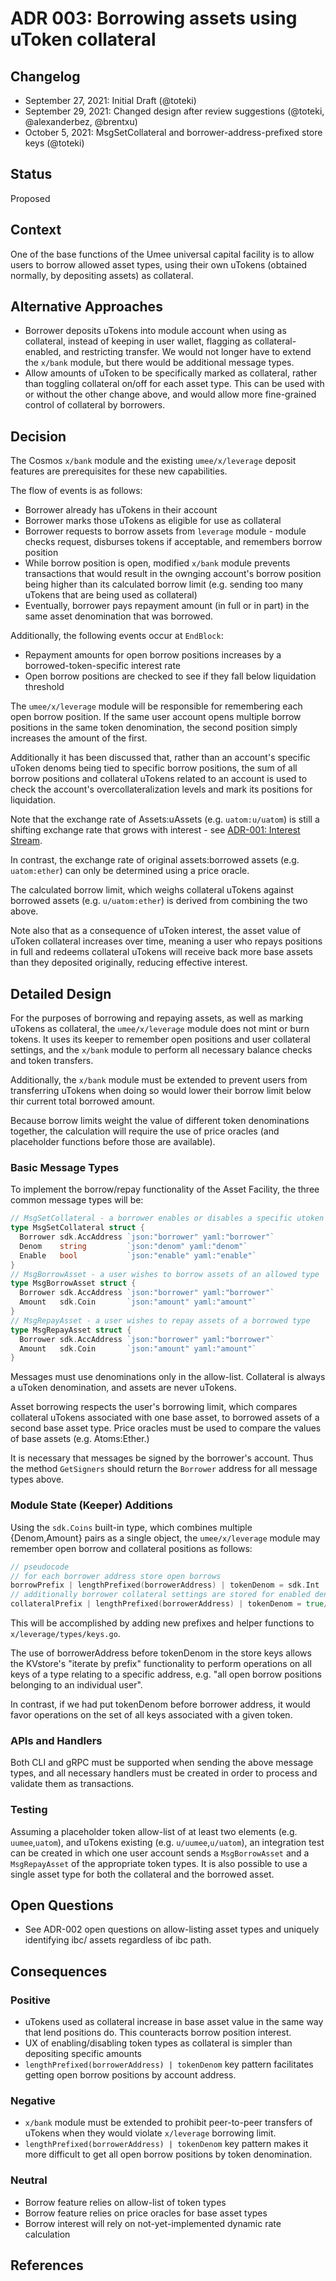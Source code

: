 # ADR 003: Borrowing assets using uToken collateral

## Changelog

- September 27, 2021: Initial Draft (@toteki)
- September 29, 2021: Changed design after review suggestions (@toteki, @alexanderbez, @brentxu)
- October 5, 2021: MsgSetCollateral and borrower-address-prefixed store keys (@toteki)

## Status

Proposed

## Context

One of the base functions of the Umee universal capital facility is to allow users to borrow allowed asset types, using their own uTokens (obtained normally, by depositing assets) as collateral.

## Alternative Approaches

- Borrower deposits uTokens into module account when using as collateral, instead of keeping in user wallet, flagging as collateral-enabled, and restricting transfer. We would not longer have to extend the `x/bank` module, but there would be additional message types.
- Allow amounts of uToken to be specifically marked as collateral, rather than toggling collateral on/off for each asset type. This can be used with or without the other change above, and would allow more fine-grained control of collateral by borrowers.

## Decision

The Cosmos `x/bank` module and the existing `umee/x/leverage` deposit features are prerequisites for these new capabilities.

The flow of events is as follows:
- Borrower already has uTokens in their account
- Borrower marks those uTokens as eligible for use as collateral
- Borrower requests to borrow assets from `leverage` module - module checks request, disburses tokens if acceptable, and remembers borrow position
- While borrow position is open, modified `x/bank` module prevents transactions that would result in the ownging account's borrow position being higher than its calculated borrow limit (e.g. sending too many uTokens that are being used as collateral)
- Eventually, borrower pays repayment amount (in full or in part) in the same asset denomination that was borrowed.

Additionally, the following events occur at `EndBlock`:
- Repayment amounts for open borrow positions increases by a borrowed-token-specific interest rate
- Open borrow positions are checked to see if they fall below liquidation threshold

The `umee/x/leverage` module will be responsible for remembering each open borrow position.
If the same user account opens multiple borrow positions in the same token denomination, the second position simply increases the amount of the first.

Additionally it has been discussed that, rather than an account's specific uToken denoms being tied to specific borrow positions, the sum of all borrow positions and collateral uTokens related to an account is used to check the account's overcollateralization levels and mark its positions for liquidation.

Note that the exchange rate of Assets:uAssets (e.g. `uatom:u/uatom`) is still a shifting exchange rate that grows with interest - see [ADR-001: Interest Stream](./ADR-001-interest-stream.md).

In contrast, the exchange rate of original assets:borrowed assets (e.g. `uatom:ether`) can only be determined using a price oracle.

The calculated borrow limit, which weighs collateral uTokens against borrowed assets (e.g. `u/uatom:ether`) is derived from combining the two above.

Note also that as a consequence of uToken interest, the asset value of uToken collateral increases over time, meaning a user who repays positions in full and redeems collateral uTokens will receive back more base assets than they deposited originally, reducing effective interest.

## Detailed Design

For the purposes of borrowing and repaying assets, as well as marking uTokens as collateral, the `umee/x/leverage` module does not mint or burn tokens. It uses its keeper to remember open positions and user collateral settings, and the `x/bank` module to perform all necessary balance checks and token transfers.

Additionally, the `x/bank` module must be extended to prevent users from transferring uTokens when doing so would lower their borrow limit below thir current total borrowed amount.

Because borrow limits weight the value of different token denominations together, the calculation will require the use of price oracles (and placeholder functions before those are available).

### Basic Message Types

To implement the borrow/repay functionality of the Asset Facility, the three common message types will be:

```go
// MsgSetCollateral - a borrower enables or disables a specific utoken type in their wallet to be used as collateral
type MsgSetCollateral struct {
  Borrower sdk.AccAddress `json:"borrower" yaml:"borrower"`
  Denom    string         `json:"denom" yaml:"denom"`
  Enable   bool           `json:"enable" yaml:"enable"`
}
// MsgBorrowAsset - a user wishes to borrow assets of an allowed type
type MsgBorrowAsset struct {
  Borrower sdk.AccAddress `json:"borrower" yaml:"borrower"`
  Amount   sdk.Coin       `json:"amount" yaml:"amount"`
}
// MsgRepayAsset - a user wishes to repay assets of a borrowed type
type MsgRepayAsset struct {
  Borrower sdk.AccAddress `json:"borrower" yaml:"borrower"`
  Amount   sdk.Coin       `json:"amount" yaml:"amount"`
}
```
Messages must use denominations only in the allow-list. Collateral is always a uToken denomination, and assets are never uTokens.

Asset borrowing respects the user's borrowing limit, which compares collateral uTokens associated with one base asset, to borrowed assets of a second base asset type. Price oracles must be used to compare the values of base assets (e.g. Atoms:Ether.)

It is necessary that messages be signed by the borrower's account. Thus the method `GetSigners` should return the `Borrower` address for all message types above.

### Module State (Keeper) Additions

Using the `sdk.Coins` built-in type, which combines multiple {Denom,Amount} pairs as a single object, the `umee/x/leverage` module may remember open borrow and collateral positions as follows:

```go
// pseudocode
// for each borrower address store open borrows 
borrowPrefix | lengthPrefixed(borrowerAddress) | tokenDenom = sdk.Int
// additionally borrower collateral settings are stored for enabled denoms
collateralPrefix | lengthPrefixed(borrowerAddress) | tokenDenom = true/false
```

This will be accomplished by adding new prefixes and helper functions to `x/leverage/types/keys.go`.

The use of borrowerAddress before tokenDenom in the store keys allows the KVstore's "iterate by prefix" functionality to perform operations on all keys of a type relating to a specific address, e.g. "all open borrow positions belonging to an individual user".

In contrast, if we had put tokenDenom before borrower address, it would favor operations on the set of all keys associated with a given token.

### APIs and Handlers
Both CLI and gRPC must be supported when sending the above message types, and all necessary handlers must be created in order to process and validate them as transactions.

### Testing

Assuming a placeholder token allow-list of at least two elements (e.g. `uumee`,`uatom`), and uTokens existing (e.g. `u/uumee`,`u/uatom`), an integration test can be created in which one user account sends a `MsgBorrowAsset` and a `MsgRepayAsset` of the appropriate token types. It is also possible to use a single asset type for both the collateral and the borrowed asset.

## Open Questions
- See ADR-002 open questions on allow-listing asset types and uniquely identifying ibc/ assets regardless of ibc path.

## Consequences

### Positive

- uTokens used as collateral increase in base asset value in the same way that lend positions do. This counteracts borrow position interest.
- UX of enabling/disabling token types as collateral is simpler than depositing specific amounts
- `lengthPrefixed(borrowerAddress) | tokenDenom` key pattern facilitates getting open borrow positions by account address.

### Negative

- `x/bank` module must be extended to prohibit peer-to-peer transfers of uTokens when they would violate `x/leverage` borrowing limit.
- `lengthPrefixed(borrowerAddress) | tokenDenom` key pattern makes it more difficult to get all open borrow positions by token denomination.

### Neutral
- Borrow feature relies on allow-list of token types
- Borrow feature relies on price oracles for base asset types
- Borrow interest will rely on not-yet-implemented dynamic rate calculation

## References
